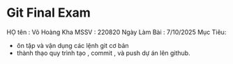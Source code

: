 # Git Final Exam
HỌ tên : Võ Hoàng Kha 
MSSV : 220820 
Ngày Làm Bài : 7/10/2025
Mục Tiêu:
- ôn tập và vận dụng các lệnh git cơ bản 
- thành thạo quy trình tạo , commit , và push dự án lên github.
